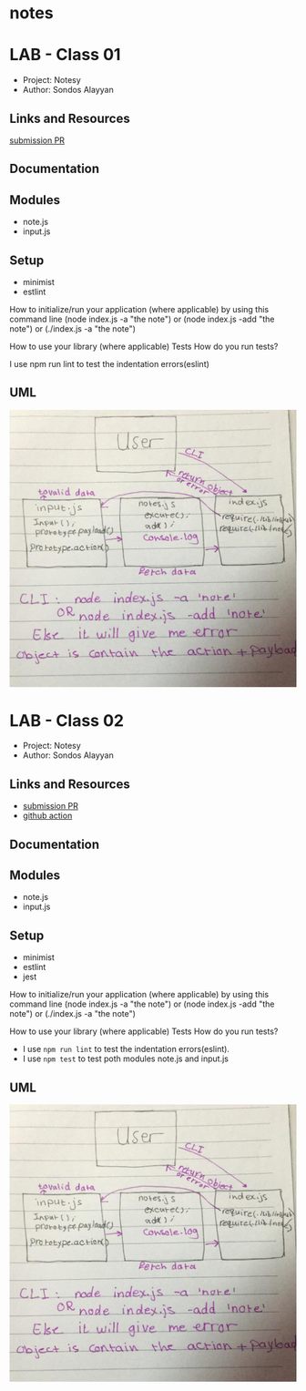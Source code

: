 # notes

# LAB - Class 01
- Project: Notesy
- Author: Sondos Alayyan
## Links and Resources
[submission PR](https://github.com/sondos-401-advanced-javascript/notes/pull/2)

## Documentation


## Modules
- note.js
- input.js


## Setup
- minimist 
- estlint



How to initialize/run your application (where applicable) by using this command line (node index.js -a "the note") or (node index.js -add "the note") or (./index.js -a "the note")

How to use your library (where applicable) Tests How do you run tests? 

I use npm run lint to test the indentation errors(eslint)

## UML
![lab 01](./assest/lab01.jpeg)


# LAB - Class 02
- Project: Notesy
- Author: Sondos Alayyan
## Links and Resources
- [submission PR](https://github.com/sondos-401-advanced-javascript/notes/pull/4)
- [github action](https://github.com/sondos-401-advanced-javascript/notes/actions)


## Documentation


## Modules
- note.js
- input.js


## Setup
- minimist 
- estlint
- jest


How to initialize/run your application (where applicable) by using this command line (node index.js -a "the note") or (node index.js -add "the note") or (./index.js -a "the note")

How to use your library (where applicable) Tests How do you run tests? 

- I use `npm run lint` to test the indentation errors(eslint).
- I use `npm test` to test poth modules note.js and input.js

## UML
![lab 01](./assest/lab01.jpeg)